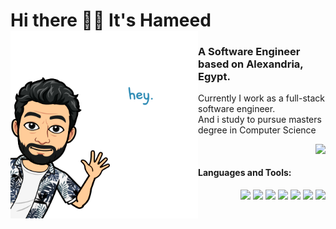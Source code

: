 # Hi there 👋🏼 It's Hameed <img align="left" src="https://github.com/7ameed/7ameed/blob/master/hey.png" width="300">
### A Software Engineer based on Alexandria, Egypt. 

Currently I work as a full-stack software engineer. </br>
And i study to pursue masters degree in Computer Science

<img align="right" src="https://github-readme-stats.vercel.app/api?username=7ameed&show_icons=true&hide_border=true" >
<br/>
<div>
<h4> Languages and Tools: </h4>
<p align="right">
  <img src="https://media3.giphy.com/media/kdFc8fubgS31b8DsVu/giphy.webp" width="50">
  <img src="https://media.giphy.com/media/SU2ic3wTfuC6JhD1lA/giphy.gif" width="50">
  <img src="https://media3.giphy.com/media/ln7z2eWriiQAllfVcn/200w.webp" width="50">
  <img src="https://i.giphy.com/media/LMt9638dO8dftAjtco/200.webp" width="50">
  <img src="https://i.giphy.com/media/eNAsjO55tPbgaor7ma/200w.webp" width="50">
  <img src="https://media.giphy.com/media/kH1DBkPNyZPOk0BxrM/giphy.gif" width="100">
  <img src="https://i.giphy.com/media/IdyAQJVN2kVPNUrojM/200.webp" width="50">
</p>

</div>
